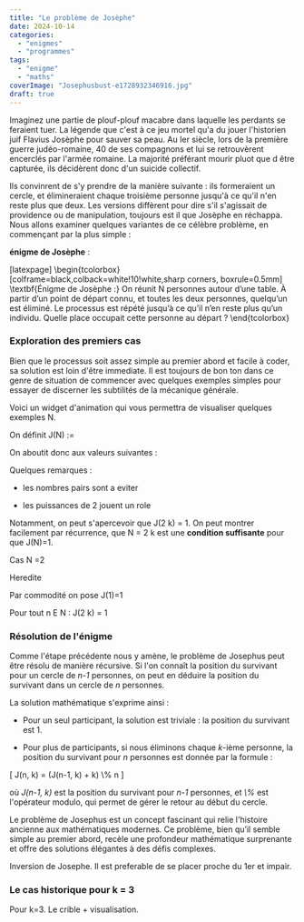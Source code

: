 ```yaml
---
title: "Le problème de Josèphe"
date: 2024-10-14
categories: 
  - "enigmes"
  - "programmes"
tags: 
  - "enigme"
  - "maths"
coverImage: "Josephusbust-e1728932346916.jpg"
draft: true
---
```


Imaginez une partie de plouf-plouf macabre dans laquelle les perdants se feraient tuer. La légende que c'est à ce jeu mortel qu'a du jouer l'historien juif Flavius Josèphe pour sauver sa peau. Au Ier siècle, lors de la première guerre judéo-romaine, 40 de ses compagnons et lui se retrouvèrent encerclés par l'armée romaine. La majorité préférant mourir pluot que d être capturée, ils décidèrent donc d'un suicide collectif.

Ils convinrent de s'y prendre de la manière suivante : ils formeraient un cercle, et élimineraient chaque troisième personne jusqu'à ce qu'il n'en reste plus que deux. Les versions diffèrent pour dire s'il s'agissait de providence ou de manipulation, toujours est il que Josèphe en réchappa. Nous allons examiner quelques variantes de ce célèbre problème, en commençant par la plus simple :

**énigme de Josèphe** :

\[latexpage\] \\begin{tcolorbox}\[colframe=black,colback=white!10!white,sharp corners, boxrule=0.5mm\] \\textbf{Énigme de Josèphe :} On réunit N personnes autour d’une table. À partir d’un point de départ connu, et toutes les deux personnes, quelqu’un est éliminé. Le processus est répété jusqu’à ce qu’il n’en reste plus qu’un individu. Quelle place occupait cette personne au départ ? \\end{tcolorbox}

### Exploration des premiers cas

Bien que le processus soit assez simple au premier abord et facile à coder, sa solution est loin d'être immediate. Il est toujours de bon ton dans ce genre de situation de commencer avec quelques exemples simples pour essayer de discerner les subtilités de la mécanique générale.

Voici un widget d'animation qui vous permettra de visualiser quelques exemples N.

On définit J(N) :=

On aboutit donc aux valeurs suivantes :

Quelques remarques :

- les nombres pairs sont a eviter

- les puissances de 2 jouent un role

Notamment, on peut s'apercevoir que J(2 k) = 1. On peut montrer facilement par récurrence, que N = 2 k est une **condition suffisante** pour que J(N)=1.

Cas N =2

Heredite

Par commodité on pose J(1)=1

Pour tout n E N : J(2 k) = 1

### Résolution de l'énigme

Comme l'étape précédente nous y amène, le problème de Josephus peut être résolu de manière récursive. Si l'on connaît la position du survivant pour un cercle de _n-1_ personnes, on peut en déduire la position du survivant dans un cercle de _n_ personnes.

La solution mathématique s'exprime ainsi :

- Pour un seul participant, la solution est triviale : la position du survivant est 1.

- Pour plus de participants, si nous éliminons chaque _k_\-ième personne, la position du survivant pour _n_ personnes est donnée par la formule :

\[ J(n, k) = (J(n-1, k) + k) \\% n \]

où _J(n-1, k)_ est la position du survivant pour _n-1_ personnes, et _\\%_ est l'opérateur modulo, qui permet de gérer le retour au début du cercle.

Le problème de Josephus est un concept fascinant qui relie l'histoire ancienne aux mathématiques modernes. Ce problème, bien qu’il semble simple au premier abord, recèle une profondeur mathématique surprenante et offre des solutions élégantes à des défis complexes.

Inversion de Josephe. Il est preferable de se placer proche du 1er et impair.

### Le cas historique pour k = 3

Pour k=3. Le crible + visualisation.
